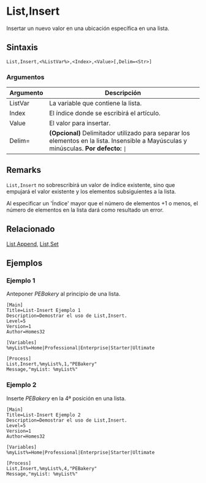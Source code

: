 # List,Insert

Insertar un nuevo valor en una ubicación específica en una lista.

## Sintaxis

```pebakery
List,Insert,<%ListVar%>,<Index>,<Value>[,Delim=<Str>]
```

### Argumentos

| Argumento | Descripción |
| --- | --- |
| ListVar | La variable que contiene la lista. |
| Index | El índice donde se escribirá el artículo. |
| Value |El valor para insertar. |
| Delim= | **(Opcional)** Delimitador utilizado para separar los elementos en la lista. Insensible a Mayúsculas y minúsculas. **Por defecto:** `\|` |

## Remarks

`List,Insert` no sobrescribirá un valor de índice existente, sino que empujará el valor existente y los elementos subsiguientes a la lista.

Al especificar un 'Índice' mayor que el número de elementos +1 o menos, el número de elementos en la lista dará como resultado un error.

## Relacionado

[List,Append](./Append.md), [List,Set](./Set.md)

## Ejemplos

### Ejemplo 1

Anteponer _PEBakery_ al principio de una lista.

```pebakery
[Main]
Title=List-Insert Ejemplo 1
Description=Demostrar el uso de List,Insert.
Level=5
Version=1
Author=Homes32

[Variables]
%myList%=Home|Professional|Enterprise|Starter|Ultimate

[Process]
List,Insert,%myList%,1,"PEBakery"
Message,"myList: %myList%"
```

### Ejemplo 2

Inserte _PEBakery_ en la 4ª posición en una lista.

```pebakery
[Main]
Title=List-Insert Ejemplo 2
Description=Demostrar el uso de List,Insert.
Level=5
Version=1
Author=Homes32

[Variables]
%myList%=Home|Professional|Enterprise|Starter|Ultimate

[Process]
List,Insert,%myList%,4,"PEBakery"
Message,"myList: %myList%"
```
